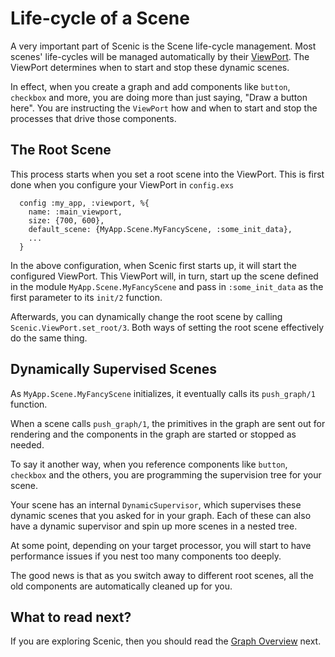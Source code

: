 # Life-cycle of a Scene

A very important part of Scenic is the Scene life-cycle management. Most scenes' life-cycles will be managed automatically by their [ViewPort](overview_viewport.html). The ViewPort determines when to start and stop these dynamic scenes.

In effect, when you create a graph and add components like `button`, `checkbox` and more, you are doing more than just saying, "Draw a button here". You are instructing the `ViewPort` how and when to start and stop the processes that drive those components.

## The Root Scene

This process starts when you set a root scene into the ViewPort. This is first done when you configure your ViewPort in `config.exs`

      config :my_app, :viewport, %{
        name: :main_viewport,
        size: {700, 600},
        default_scene: {MyApp.Scene.MyFancyScene, :some_init_data},
        ...
      }

In the above configuration, when Scenic first starts up, it will start the configured ViewPort. This ViewPort will, in turn, start up the scene defined in the module `MyApp.Scene.MyFancyScene` and pass in `:some_init_data` as the first parameter to its `init/2` function.

Afterwards, you can dynamically change the root scene by calling `Scenic.ViewPort.set_root/3`. Both ways of setting the root scene effectively do the same thing.

## Dynamically Supervised Scenes

As `MyApp.Scene.MyFancyScene` initializes, it eventually calls its `push_graph/1` function.

When a scene calls `push_graph/1`, the primitives in the graph are sent out for rendering and the components in the graph are started or stopped as needed.

To say it another way, when you reference components like `button`, `checkbox` and the others, you are programming the supervision tree for your scene.

Your scene has an internal `DynamicSupervisor`, which supervises these dynamic scenes that you asked for in your graph. Each of these can also have a dynamic supervisor and spin up more scenes in a nested tree.

At some point, depending on your target processor, you will start to have performance issues if you nest too many components too deeply.

The good news is that as you switch away to different root scenes, all the old components are automatically cleaned up for you.

## What to read next?

If you are exploring Scenic, then you should read the [Graph Overview](overview_graph.html) next.
